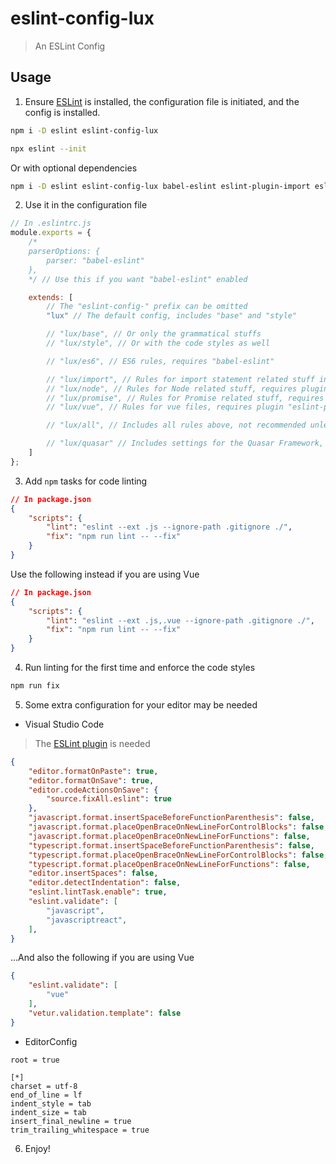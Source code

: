 # eslint-config-lux

> An ESLint Config

## Usage

1. Ensure [ESLint](https://npmjs.com/eslint) is installed, the configuration file is initiated, and the config is installed.
```bash
npm i -D eslint eslint-config-lux
```
```bash
npx eslint --init
```

Or with optional dependencies
```bash
npm i -D eslint eslint-config-lux babel-eslint eslint-plugin-import eslint-plugin-node eslint-plugin-promise eslint-plugin-vue
```

2. Use it in the configuration file
```js
// In .eslintrc.js
module.exports = {
	/*
	parserOptions: {
		parser: "babel-eslint"
	},
	*/ // Use this if you want "babel-eslint" enabled

	extends: [
		// The "eslint-config-" prefix can be omitted
		"lux" // The default config, includes "base" and "style"

		// "lux/base", // Or only the grammatical stuffs
		// "lux/style", // Or with the code styles as well

		// "lux/es6", // ES6 rules, requires "babel-eslint"

		// "lux/import", // Rules for import statement related stuff in ES6, requires ["babel-eslint", "eslint-plugin-import"]
		// "lux/node", // Rules for Node related stuff, requires plugin "eslint-plugin-node"
		// "lux/promise", // Rules for Promise related stuff, requires plugin "eslint-plugin-promise"
		// "lux/vue", // Rules for vue files, requires plugin "eslint-plugin-vue", command line options for ESLint have to be changed

		// "lux/all", // Includes all rules above, not recommended unless you know what you are doing

		// "lux/quasar" // Includes settings for the Quasar Framework, requires ["babel-eslint", "eslint-plugin-import", "eslint-plugin-vue"]
	]
};
```

3. Add `npm` tasks for code linting
```json
// In package.json
{
	"scripts": {
		"lint": "eslint --ext .js --ignore-path .gitignore ./",
		"fix": "npm run lint -- --fix"
	}
}
```
Use the following instead if you are using Vue
```json
// In package.json
{
	"scripts": {
		"lint": "eslint --ext .js,.vue --ignore-path .gitignore ./",
		"fix": "npm run lint -- --fix"
	}
}
```

4. Run linting for the first time and enforce the code styles
```bash
npm run fix
```

5. Some extra configuration for your editor may be needed
+ Visual Studio Code
> The [ESLint plugin](https://marketplace.visualstudio.com/items?itemName=dbaeumer.vscode-eslint) is needed
```json
{
	"editor.formatOnPaste": true,
	"editor.formatOnSave": true,
	"editor.codeActionsOnSave": {
		"source.fixAll.eslint": true
	},
	"javascript.format.insertSpaceBeforeFunctionParenthesis": false,
	"javascript.format.placeOpenBraceOnNewLineForControlBlocks": false,
	"javascript.format.placeOpenBraceOnNewLineForFunctions": false,
	"typescript.format.insertSpaceBeforeFunctionParenthesis": false,
	"typescript.format.placeOpenBraceOnNewLineForControlBlocks": false,
	"typescript.format.placeOpenBraceOnNewLineForFunctions": false,
	"editor.insertSpaces": false,
	"editor.detectIndentation": false,
	"eslint.lintTask.enable": true,
	"eslint.validate": [
		"javascript",
		"javascriptreact",
	],
}
```
...And also the following if you are using Vue
```json
{
	"eslint.validate": [
		"vue"
	],
	"vetur.validation.template": false
}
```

+ EditorConfig
```editorconfig
root = true

[*]
charset = utf-8
end_of_line = lf
indent_style = tab
indent_size = tab
insert_final_newline = true
trim_trailing_whitespace = true
```

6. Enjoy!

